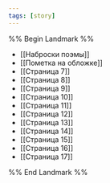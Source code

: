 ```yaml
---
tags: [story]
---
```


%% Begin Landmark %%

- [[Наброски поэмы]]
- [[Пометка на обложке]]
- [[Страница 7]]
- [[Страница 8]]
- [[Страница 9]]
- [[Страница 10]]
- [[Страница 11]]
- [[Страница 12]]
- [[Страница 13]]
- [[Страница 14]]
- [[Страница 15]]
- [[Страница 16]]
- [[Страница 17]]

%% End Landmark %%
